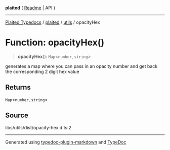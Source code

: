 **plaited** ( [Readme](../../README.md) \| API )

***

[Plaited Typedocs](../../../modules.md) / [plaited](../../modules.md) / [utils](../README.md) / opacityHex

# Function: opacityHex()

> **opacityHex**(): `Map`\<`number`, `string`\>

generates a map where you can pass in an opacity number and get back the corresponding 2 digit hex value

## Returns

`Map`\<`number`, `string`\>

## Source

libs/utils/dist/opacity-hex.d.ts:2

***

Generated using [typedoc-plugin-markdown](https://www.npmjs.com/package/typedoc-plugin-markdown) and [TypeDoc](https://typedoc.org/)
